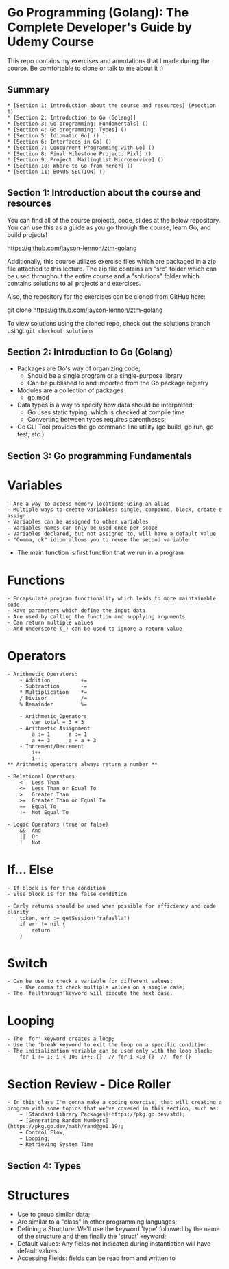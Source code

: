 # Go Programming (Golang): The Complete Developer's Guide by Udemy Course
This repo contains my exercises and annotations that I made during the course. Be comfortable to clone or talk to me about it :)

## Summary

    * [Section 1: Introduction about the course and resources] (#section 1)
    * [Section 2: Introduction to Go (Golang)]
    * [Section 3: Go programming: Fundamentals] ()
    * [Section 4: Go programming: Types] ()
    * [Section 5: Idiomatic Go] ()
    * [Section 6: Interfaces in Go] ()
    * [Section 7: Concurrent Programming with Go] ()
    * [Section 8: Final Milestone Project: Pixl] ()
    * [Section 9: Project: MailingList Microservice] ()
    * [Section 10: Where to Go from here?] ()
    * [Section 11: BONUS SECTION] ()
## Section 1: Introduction about the course and resources
You can find all of the course projects, code, slides at the below repository. You can use this as a guide as you go through the course, learn Go, and build projects!

https://github.com/jayson-lennon/ztm-golang

Additionally, this course utilizes exercise files which are packaged in a zip file attached to this lecture. The zip file contains an "src" folder which can be used throughout the entire course and a "solutions" folder which contains solutions to all projects and exercises.

Also, the repository for the exercises can be cloned from GitHub here:

git clone https://github.com/jayson-lennon/ztm-golang

To view solutions using the cloned repo, check out the solutions branch using: `git checkout solutions`


## Section 2: Introduction to Go (Golang)
- Packages are Go's way of organizing code;
	- Should be a single program or a single-purpose library
	- Can be published to and imported from the Go package registry
- Modules are a collection of packages
	- go.mod
- Data types is a way to specify how data should be interpreted;
	- Go uses static typing, which is checked at compile time
	- Converting between types requires parentheses;
- Go CLI Tool provides the go command line utility (go build, go run, go test, etc.)

## Section 3: Go programming Fundamentals
# Variables 
    - Are a way to access memory locations using an alias
	- Multiple ways to create variables: single, compound, block, create e assign
	- Variables can be assigned to other variables
	- Variables names can only be used once per scope
	- Variables declared, but not assigned to, will have a default value
	- "Comma, ok" idiom allows you to reuse the second variable
- The main function is first function that we run in a program

# Functions
    - Encapsulate program functionality which leads to more maintainable code
    - Have parameters which define the input data
    - Are used by calling the function and supplying arguments
    - Can return multiple values
    - And underscore (_) can be used to ignore a return value

# Operators
    - Arithmetic Operators:
        + Addition          +=
        - Subtraction       -=
        * Multiplication    *=
        / Divisor           /=
        % Remainder         %=
    
        - Arithmetic Operators
            var total = 3 + 3
        - Arithmetic Assignment
            a := 1      a := 1
            a += 3      a = a + 3
        - Increment/Decrement
            i++
            i--
    ** Arithmetic operators always return a number **

    - Relational Operators
        <   Less Than
        <=  Less Than or Equal To
        >   Greater Than
        >=  Greater Than or Equal To
        ==  Equal To
        !=  Not Equal To

    - Logic Operators (true or false)
        &&  And
        ||  Or
        !   Not

# If... Else
    - If block is for true condition
    - Else block is for the false condition

    - Early returns should be used when possible for efficiency and code clarity
        token, err := getSession("rafaella")
        if err != nil {
            return
        }

# Switch
    - Can be use to check a variable for different values;
        - Use comma to check multiple values on a single case;
    - The 'fallthrough'keyword will execute the next case.

# Looping
    - The 'for' keyword creates a loop;
    - Use the 'break'keyword to exit the loop on a specific condition;
    - The initialization variable can be used only with the loop block;
        for i := 1; i < 10; i++; {}  // for i <10 {}  //  for {}
# Section Review - Dice Roller
    - In this class I'm gonna make a coding exercise, that will creating a program with some topics that we've covered in this section, such as:
        ➡ [Standard Library Packages](https://pkg.go.dev/std);
        ➡ [Generating Random Numbers] (https://pkg.go.dev/math/rand@go1.19);
        ➡ Control Flow;
        ➡ Looping;
        ➡ Retrieving System Time
    
## Section 4: Types

# Structures
- Use to group similar data;
- Are similar to a "class" in other programming languages;
- Defining a Structure: We'll use the keyword 'type' followed by the name of the structure and then finally the 'struct' keyword;
- Default Values: Any fields not indicated during instantiation will have default values
- Accessing Fields: fields can be read from and written to
